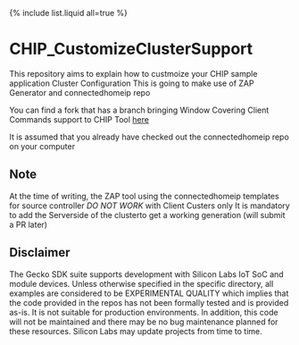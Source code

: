 {% include list.liquid all=true %}

# CHIP_CustomizeClusterSupport
This repository aims to explain how to custmoize your CHIP sample application Cluster Configuration 
This is going to make use of ZAP Generator and connectedhomeip repo

You can find a fork that has a branch bringing Window Covering Client Commands support to CHIP Tool [here](https://github.com/brian-silabs/connectedhomeip)

It is assumed that you already have checked out the connectedhomeip repo on your computer

## Note ##
At the time of writing, the ZAP tool using the connectedhomeip templates for source controller *DO NOT WORK* with Client Custers only
It is mandatory to add the Serverside of the clusterto get a working generation (will submit a PR later)


## Disclaimer ##

The Gecko SDK suite supports development with Silicon Labs IoT SoC and module devices. Unless otherwise specified in the specific directory, all examples are considered to be EXPERIMENTAL QUALITY which implies that the code provided in the repos has not been formally tested and is provided as-is.  It is not suitable for production environments.  In addition, this code will not be maintained and there may be no bug maintenance planned for these resources. Silicon Labs may update projects from time to time.